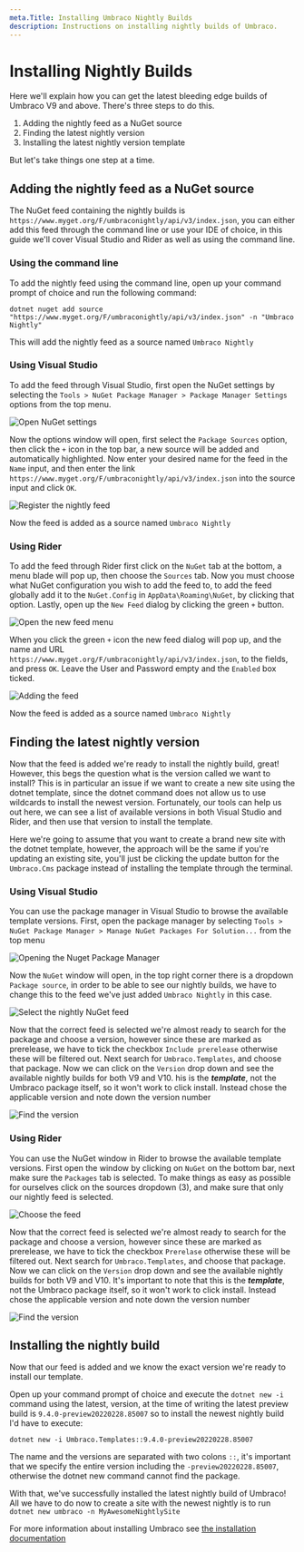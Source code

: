 ```yaml
---
meta.Title: Installing Umbraco Nightly Builds
description: Instructions on installing nightly builds of Umbraco.
---
```


# Installing Nightly Builds

Here we'll explain how you can get the latest bleeding edge builds of Umbraco V9 and above. There's three steps to do this.

1. Adding the nightly feed as a NuGet source
2. Finding the latest nightly version
3. Installing the latest nightly version template

But let's take things one step at a time.

## Adding the nightly feed as a NuGet source

The NuGet feed containing the nightly builds is `https://www.myget.org/F/umbraconightly/api/v3/index.json`, you can either add this feed through the command line or use your IDE of choice, in this guide we'll cover Visual Studio and Rider as well as using the command line.

### Using the command line

To add the nightly feed using the command line, open up your command prompt of choice and run the following command:

```none
dotnet nuget add source "https://www.myget.org/F/umbraconightly/api/v3/index.json" -n "Umbraco Nightly"
```

This will add the nightly feed as a source named `Umbraco Nightly`

### Using Visual Studio

To add the feed through Visual Studio, first open the NuGet settings by selecting the `Tools > NuGet Package Manager > Package Manager Settings` options from the top menu.

![Open NuGet settings](images/VS/open-nuget-setttings.jpg)

Now the options window will open, first select the `Package Sources` option, then click the `+` icon in the top bar, a new source will be added and automatically highlighted. Now enter your desired name for the feed in the `Name` input, and then enter the link `https://www.myget.org/F/umbraconightly/api/v3/index.json` into the source input and click `OK`.

![Register the nightly feed](images/VS/registering-nightly-feed.jpg)

Now the feed is added as a source named `Umbraco Nightly`

### Using Rider

To add the feed through Rider first click on the `NuGet` tab at the bottom, a menu blade will pop up, then choose the `Sources` tab. Now you must choose what NuGet configuration you wish to add the feed to, to add the feed globally add it to the `NuGet.Config` in `AppData\Roaming\NuGet`, by clicking that option. Lastly, open up the `New Feed` dialog by clicking the green `+` button.

![Open the new feed menu](images/Rider/open-add-feed.jpg)

When you click the green `+` icon the new feed dialog will pop up, and the name and URL `https://www.myget.org/F/umbraconightly/api/v3/index.json`, to the fields, and press `OK`. Leave the User and Password empty and the `Enabled` box ticked.

![Adding the feed](images/Rider/add-the-feed.jpg)

Now the feed is added as a source named `Umbraco Nightly`

## Finding the latest nightly version

Now that the feed is added we're ready to install the nightly build, great! However, this begs the question what is the version called we want to install? This is in particular an issue if we want to create a new site using the dotnet template, since the dotnet command does not allow us to use wildcards to install the newest version. Fortunately, our tools can help us out here, we can see a list of available versions in both Visual Studio and Rider, and then use that version to install the template.

Here we're going to assume that you want to create a brand new site with the dotnet template, however, the approach will be the same if you're updating an existing site, you'll just be clicking the update button for the `Umbraco.Cms` package instead of installing the template through the terminal.

### Using Visual Studio

You can use the package manager in Visual Studio to browse the available template versions. First, open the package manager by selecting `Tools > NuGet Package Manager > Manage NuGet Packages For Solution...` from the top menu

![Opening the Nuget Package Manager](images/VS/open-nuget-package-manager.jpg)

Now the `NuGet` window will open, in the top right corner there is a dropdown `Package source`, in order to be able to see our nightly builds, we have to change this to the feed we've just added `Umbraco Nightly` in this case.

![Select the nightly NuGet feed](images/VS/select-nuget-feed.jpg)

Now that the correct feed is selected we're almost ready to search for the package and choose a version, however since these are marked as prerelease, we have to tick the checkbox `Include prerelease` otherwise these will be filtered out. Next search for `Umbraco.Templates`, and choose that package. Now we can click on the `Version` drop down and see the available nightly builds for both V9 and V10. his is the _**template**_, not the Umbraco package itself, so it won't work to click install. Instead chose the applicable version and note down the version number

![Find the version](images/VS/find-the-version.jpg)

### Using Rider

You can use the NuGet window in Rider to browse the available template versions. First open the window by clicking on `NuGet` on the bottom bar, next make sure the `Packages` tab is selected. To make things as easy as possible for ourselves click on the sources dropdown (3), and make sure that only our nightly feed is selected.

![Choose the feed](images/Rider/choose-the-feed.jpg)

Now that the correct feed is selected we're almost ready to search for the package and choose a version, however since these are marked as prerelease, we have to tick the checkbox `Prerelase` otherwise these will be filtered out. Next search for `Umbraco.Templates`, and choose that package. Now we can click on the `Version` drop down and see the available nightly builds for both V9 and V10. It's important to note that this is the _**template**_, not the Umbraco package itself, so it won't work to click install. Instead chose the applicable version and note down the version number

![Find the version](images/Rider/find-the-version.jpg)

## Installing the nightly build

Now that our feed is added and we know the exact version we're ready to install our template.

Open up your command prompt of choice and execute the `dotnet new -i` command using the latest, version, at the time of writing the latest preview build is `9.4.0-preview20220228.85007` so to install the newest nightly build I'd have to execute:

```none
dotnet new -i Umbraco.Templates::9.4.0-preview20220228.85007
```

The name and the versions are separated with two colons `::`, it's important that we specify the entire version including the `-preview20220228.85007`, otherwise the dotnet new command cannot find the package.

With that, we've successfully installed the latest nightly build of Umbraco! All we have to do now to create a site with the newest nightly is to run `dotnet new umbraco -n MyAwesomeNightlySite`

For more information about installing Umbraco see [the installation documentation](./)
